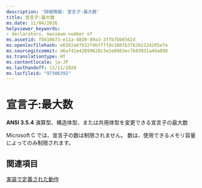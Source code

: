 ```yaml
---
description: '詳細情報: 宣言子:最大数'
title: 宣言子:最大数
ms.date: 11/04/2016
helpviewer_keywords:
- declarators, maximum number of
ms.assetid: f8410673-e11a-4830-89a3-3ffb7bb6562d
ms.openlocfilehash: e6562a6fb32f4bffffdc186fb37626c224205efe
ms.sourcegitcommit: d6af41e42699628c3e2e6063ec7b03931a49a098
ms.translationtype: HT
ms.contentlocale: ja-JP
ms.lasthandoff: 12/11/2020
ms.locfileid: "97306392"
---
```

# <a name="declarators-maximum-number"></a>宣言子:最大数

**ANSI 3.5.4** 演算型、構造体型、または共用体型を変更できる宣言子の最大数

Microsoft C では、宣言子の数は制限されません。 数は、使用できるメモリ容量によってのみ制限されます。

## <a name="see-also"></a>関連項目

[実装で定義された動作](../c-language/implementation-defined-behavior.md)
